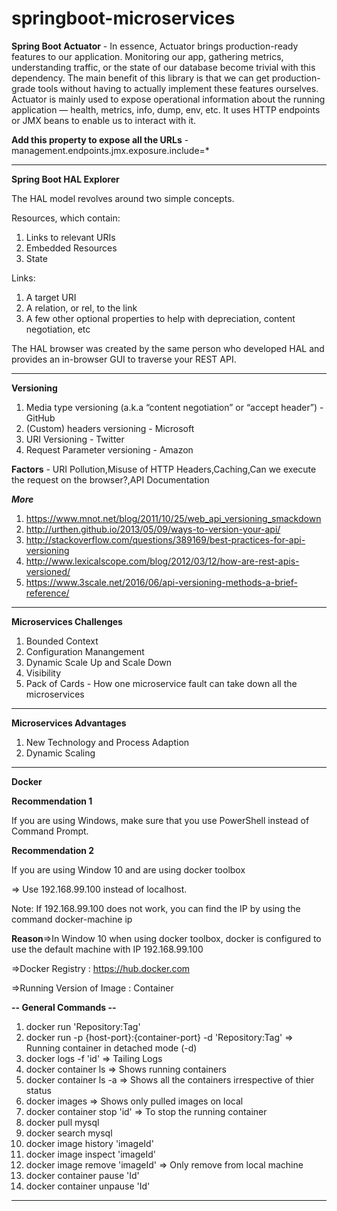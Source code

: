 # springboot-microservices

**Spring Boot Actuator** - In essence, Actuator brings production-ready features to our application.
Monitoring our app, gathering metrics, understanding traffic, or the state of our database become trivial with this dependency.
The main benefit of this library is that we can get production-grade tools without having to actually implement these features ourselves.
Actuator is mainly used to expose operational information about the running application — health, metrics, info, dump, env, etc. It uses HTTP endpoints or JMX beans to enable us to interact with it.

**Add this property to expose all the URLs** - management.endpoints.jmx.exposure.include=*

---
**Spring Boot HAL Explorer** 

The HAL model revolves around two simple concepts.

Resources, which contain:
1. Links to relevant URIs
2. Embedded Resources
3. State

Links:
1. A target URI
2. A relation, or rel, to the link
3. A few other optional properties to help with depreciation, content negotiation, etc

The HAL browser was created by the same person who developed HAL and provides an in-browser GUI to traverse your REST API.

---

**Versioning**

1. Media type versioning (a.k.a “content negotiation” or “accept header”) - GitHub
2. (Custom) headers versioning - Microsoft
3. URI Versioning - Twitter
4. Request Parameter versioning - Amazon

**Factors** - URI Pollution,Misuse of HTTP Headers,Caching,Can we execute the request on the browser?,API Documentation

***More***
1. https://www.mnot.net/blog/2011/10/25/web_api_versioning_smackdown
2. http://urthen.github.io/2013/05/09/ways-to-version-your-api/
3. http://stackoverflow.com/questions/389169/best-practices-for-api-versioning
4. http://www.lexicalscope.com/blog/2012/03/12/how-are-rest-apis-versioned/
5. https://www.3scale.net/2016/06/api-versioning-methods-a-brief-reference/

---

**Microservices Challenges**

1. Bounded Context
2. Configuration Manangement
3. Dynamic Scale Up and Scale Down
4. Visibility
5. Pack of Cards - How one microservice fault can take down all the microservices

---
**Microservices Advantages**

1. New Technology and Process Adaption
2. Dynamic Scaling

---
**Docker**

**Recommendation 1**

If you are using Windows, make sure that you use PowerShell instead of Command Prompt.

**Recommendation 2**

If you are using Window 10 and are using docker toolbox

=> Use 192.168.99.100 instead of localhost.

Note: If 192.168.99.100 does not work, you can find the IP by using the command docker-machine ip

**Reason**=>In Window 10 when using docker toolbox, docker is configured to use the default machine with IP 192.168.99.100

=>Docker Registry : https://hub.docker.com

=>Running Version of Image : Container

**-- General Commands --**

1. docker run 'Repository:Tag'
2. docker run -p {host-port}:{container-port} -d 'Repository:Tag' => Running container in detached mode (-d)
3. docker logs -f 'id' => Tailing Logs
4. docker container ls => Shows running containers
5. docker container ls -a => Shows all the containers irrespective of thier status
6. docker images => Shows only pulled images on local
7. docker container stop 'id' => To stop the running container
8. docker pull mysql
9. docker search mysql
10. docker image history 'imageId'
11. docker image inspect 'imageId'
12. docker image remove 'imageId' => Only remove from local machine
13. docker container pause 'Id'
14. docker container unpause 'Id'
---


